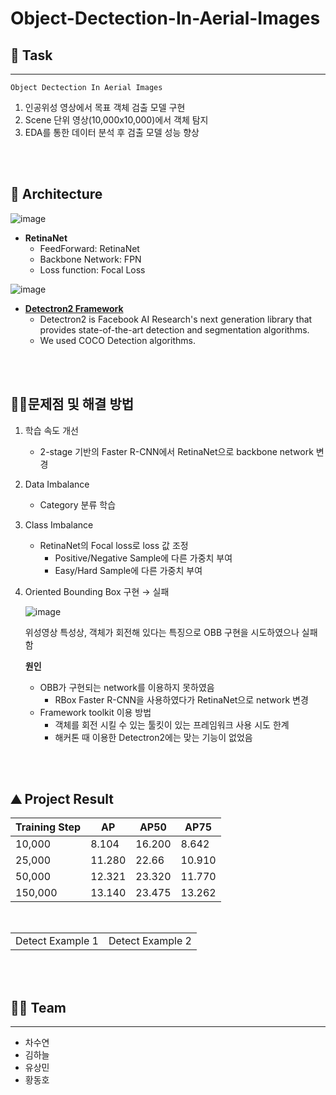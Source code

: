 ﻿# Object-Dectection-In-Aerial-Images

## 🏁 Task
---
`Object Dectection In Aerial Images`
1. 인공위성 영상에서 목표 객체 검출 모델 구현
2. Scene 단위 영상(10,000x10,000)에서 객체 탐지
3. EDA를 통한 데이터 분석 후 검출 모델 성능 향상

</br>
</br>

## 🧠 Architecture
![image](https://user-images.githubusercontent.com/84028683/146949696-392656e1-ca4f-404b-bfd9-8f57e8655d13.png)
- **RetinaNet**
    - FeedForward: RetinaNet
    - Backbone Network: FPN
    - Loss function: Focal Loss

![image](https://user-images.githubusercontent.com/84028683/146949860-0c3b9b43-0fbd-4a6f-b436-430fe5f32369.png)
- [**Detectron2 Framework**](https://github.com/facebookresearch/detectron2)
    - Detectron2 is Facebook AI Research's next generation library that provides state-of-the-art detection and segmentation algorithms.
    - We used COCO Detection algorithms.

</br>
</br>

## 👩‍💻문제점 및 해결 방법

1. 학습 속도 개선
    - 2-stage 기반의 Faster R-CNN에서 RetinaNet으로 backbone network 변경
2. Data Imbalance
    - Category 분류 학습
3. Class Imbalance
    - RetinaNet의 Focal loss로 loss 값 조정
        - Positive/Negative Sample에 다른 가중치 부여
        - Easy/Hard Sample에 다른 가중치 부여
4. Oriented Bounding Box 구현 → 실패
    
    ![image](https://user-images.githubusercontent.com/84028683/146950221-a245772b-5391-4cd0-9b7b-47b346f094b8.png)
    
    위성영상 특성상, 객체가 회전해 있다는 특징으로 OBB 구현을 시도하였으나 실패함
    
    **원인**
    
    - OBB가 구현되는 network를 이용하지 못하였음
        - RBox Faster R-CNN을 사용하였다가 RetinaNet으로 network 변경
    - Framework toolkit 이용 방법
        - 객체를 회전 시킬 수 있는 툴킷이 있는 프레임워크 사용 시도 한계
        - 해커톤 때 이용한 Detectron2에는 맞는 기능이 없었음

</br>
</br>

## ⛰ Project Result

|Training Step|AP|AP50|AP75|
|--|--|--|--|
|10,000|8.104|16.200|8.642|
|25,000|11.280|22.66|10.910|
|50,000|12.321|23.320|11.770|
|150,000|13.140|23.475|13.262|

</br>

|||
|--|--|
|Detect Example 1 |Detect Example 2|

</br>
</br>

## 👩‍🔬 Team
---
- 차수연
- 김하늘
- 유상민
- 황동호
